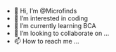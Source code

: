- 👋 Hi, I’m @Microfinds
- 👀 I’m interested in coding
- 🌱 I’m currently learning BCA
- 💞️ I’m looking to collaborate on ...
- 📫 How to reach me ...

<!---
Microfinds/Microfinds is a ✨ special ✨ repository because its `README.md` (this file) appears on your GitHub profile.
You can click the Preview link to take a look at your changes.
--->
